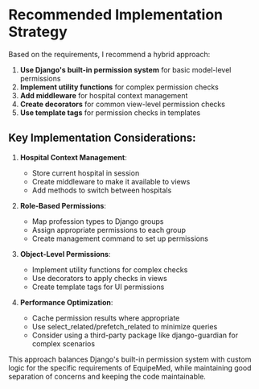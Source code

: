 # Recommended Implementation Strategy

Based on the requirements, I recommend a hybrid approach:

1. **Use Django's built-in permission system** for basic model-level permissions
2. **Implement utility functions** for complex permission checks
3. **Add middleware** for hospital context management
4. **Create decorators** for common view-level permission checks
5. **Use template tags** for permission checks in templates

## Key Implementation Considerations:

1. **Hospital Context Management**:

   - Store current hospital in session
   - Create middleware to make it available to views
   - Add methods to switch between hospitals

2. **Role-Based Permissions**:

   - Map profession types to Django groups
   - Assign appropriate permissions to each group
   - Create management command to set up permissions

3. **Object-Level Permissions**:

   - Implement utility functions for complex checks
   - Use decorators to apply checks in views
   - Create template tags for UI permissions

4. **Performance Optimization**:
   - Cache permission results where appropriate
   - Use select_related/prefetch_related to minimize queries
   - Consider using a third-party package like django-guardian for complex scenarios

This approach balances Django's built-in permission system with custom logic for the specific requirements of EquipeMed, while maintaining good separation of concerns and keeping the code maintainable.
